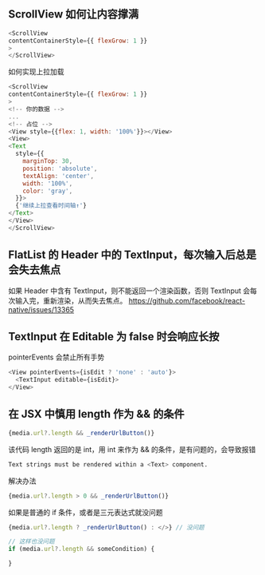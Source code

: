 ## ScrollView 如何让内容撑满
```js
<ScrollView
contentContainerStyle={{ flexGrow: 1 }}
>
</ScrollView>
```

如何实现上拉加载

```js
<ScrollView
contentContainerStyle={{ flexGrow: 1 }}
>
<!-- 你的数据 -->
...
<!-- 占位 -->
<View style={{flex: 1, width: '100%'}}></View>
<View>
<Text
  style={{
    marginTop: 30,
    position: 'absolute',
    textAlign: 'center',
    width: '100%',
    color: 'gray',
  }}>
  {'继续上拉查看时间轴↑'}
</Text>
</View>
</ScrollView>
```


## FlatList 的 Header 中的 TextInput，每次输入后总是会失去焦点
如果 Header 中含有 TextInput，则不能返回一个渲染函数，否则 TextInput 会每次输入完，重新渲染，从而失去焦点。
https://github.com/facebook/react-native/issues/13365

## TextInput 在 Editable 为 false 时会响应长按
pointerEvents 会禁止所有手势

```js
<View pointerEvents={isEdit ? 'none' : 'auto'}>
  <TextInput editable={isEdit}>
</View>
```

## 在 JSX 中慎用 length 作为 && 的条件
```jsx
{media.url?.length && _renderUrlButton()}
```

该代码 length 返回的是 int，用 int 来作为 && 的条件，是有问题的，会导致报错 

```sh
Text strings must be rendered within a <Text> component.
```

解决办法

```jsx
{media.url?.length > 0 && _renderUrlButton()}
```


如果是普通的 if 条件，或者是三元表达式就没问题

```jsx
{media.url?.length ? _renderUrlButton() : </>} // 没问题
```

```js
// 这样也没问题
if (media.url?.length && someCondition) {

}
```